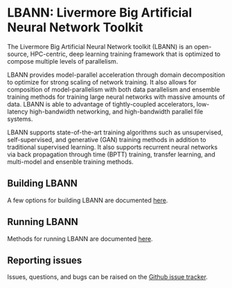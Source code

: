 # LBANN: Livermore Big Artificial Neural Network Toolkit

The Livermore Big Artificial Neural Network toolkit (LBANN) is an
open-source, HPC-centric, deep learning training framework that is
optimized to compose multiple levels of parallelism.

LBANN provides model-parallel acceleration through domain
decomposition to optimize for strong scaling of network training.  It
also allows for composition of model-parallelism with both data
parallelism and ensemble training methods for training large neural
networks with massive amounts of data.  LBANN is able to advantage of
tightly-coupled accelerators, low-latency high-bandwidth networking,
and high-bandwidth parallel file systems.

LBANN supports state-of-the-art training algorithms such as
unsupervised, self-supervised, and generative (GAN) training methods
in addition to traditional supervised learning.  It also supports
recurrent neural networks via back propagation through time (BPTT)
training, transfer learning, and multi-model and ensenble training methods.


## Building LBANN
A few options for building LBANN are documented [here](docs/BuildingLBANN.md#top).


## Running LBANN
Methods for running LBANN are documented
[here](docs/RunningLBANN.md#top).


## Reporting issues
Issues, questions, and bugs can be raised on the [Github issue
tracker](https://github.com/llnl/lbann/issues).
